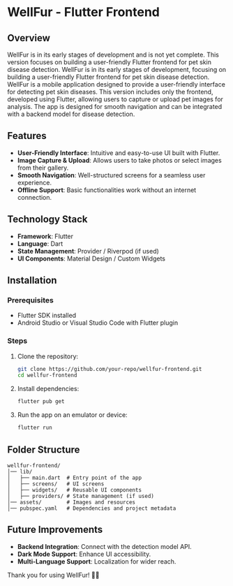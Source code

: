 # WellFur - Flutter Frontend

## Overview
WellFur is in its early stages of development and is not yet complete. This version focuses on building a user-friendly Flutter frontend for pet skin disease detection.
WellFur is in its early stages of development, focusing on building a user-friendly Flutter frontend for pet skin disease detection.
WellFur is a mobile application designed to provide a user-friendly interface for detecting pet skin diseases. This version includes only the frontend, developed using Flutter, allowing users to capture or upload pet images for analysis. The app is designed for smooth navigation and can be integrated with a backend model for disease detection.

## Features
- **User-Friendly Interface**: Intuitive and easy-to-use UI built with Flutter.
- **Image Capture & Upload**: Allows users to take photos or select images from their gallery.
- **Smooth Navigation**: Well-structured screens for a seamless user experience.
- **Offline Support**: Basic functionalities work without an internet connection.

## Technology Stack
- **Framework**: Flutter
- **Language**: Dart
- **State Management**: Provider / Riverpod (if used)
- **UI Components**: Material Design / Custom Widgets

## Installation
### Prerequisites
- Flutter SDK installed
- Android Studio or Visual Studio Code with Flutter plugin

### Steps
1. Clone the repository:
   ```bash
   git clone https://github.com/your-repo/wellfur-frontend.git
   cd wellfur-frontend
   ```
2. Install dependencies:
   ```bash
   flutter pub get
   ```
3. Run the app on an emulator or device:
   ```bash
   flutter run
   ```

## Folder Structure
```
wellfur-frontend/
│── lib/
│   ├── main.dart  # Entry point of the app
│   ├── screens/   # UI screens
│   ├── widgets/   # Reusable UI components
│   ├── providers/ # State management (if used)
│── assets/        # Images and resources
│── pubspec.yaml   # Dependencies and project metadata
```

## Future Improvements
- **Backend Integration**: Connect with the detection model API.
- **Dark Mode Support**: Enhance UI accessibility.
- **Multi-Language Support**: Localization for wider reach.

Thank you for using WellFur! 🐶🐱

